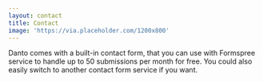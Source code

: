 ```yaml
---
layout: contact
title: Contact
image: 'https://via.placeholder.com/1200x800'
---
```

Danto comes with a built-in contact form, that you can use with Formspree service to handle up to 50 submissions per month for free. You could also easily switch to another contact form service if you want.